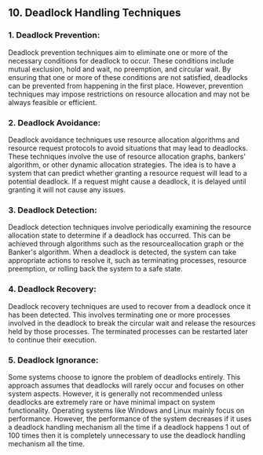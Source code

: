 ## 10. Deadlock Handling Techniques

### 1. Deadlock Prevention: 
Deadlock prevention techniques aim to eliminate one
or more of the necessary conditions for deadlock to occur. These conditions
include mutual exclusion, hold and wait, no preemption, and circular wait. By
ensuring that one or more of these conditions are not satisfied, deadlocks
can be prevented from happening in the first place. However, prevention
techniques may impose restrictions on resource allocation and may not be
always feasible or efficient.

### 2. Deadlock Avoidance: 
Deadlock avoidance techniques use resource
allocation algorithms and resource request protocols to avoid situations that
may lead to deadlocks. These techniques involve the use of resource
allocation graphs, bankers' algorithm, or other dynamic allocation strategies.
The idea is to have a system that can predict whether granting a resource
request will lead to a potential deadlock. If a request might cause a deadlock,
it is delayed until granting it will not cause any issues.

### 3. Deadlock Detection: 
Deadlock detection techniques involve periodically
examining the resource allocation state to determine if a deadlock has
occurred. This can be achieved through algorithms such as the resourceallocation graph or the Banker's algorithm. When a deadlock is detected, the
system can take appropriate actions to resolve it, such as terminating
processes, resource preemption, or rolling back the system to a safe state.

### 4. Deadlock Recovery: 
Deadlock recovery techniques are used to recover
from a deadlock once it has been detected. This involves terminating one or more processes involved in the deadlock to break the circular wait and
release the resources held by those processes. The terminated processes
can be restarted later to continue their execution.

### 5. Deadlock Ignorance: 
Some systems choose to ignore the problem of
deadlocks entirely. This approach assumes that deadlocks will rarely occur
and focuses on other system aspects. However, it is generally not
recommended unless deadlocks are extremely rare or have minimal impact
on system functionality. Operating systems like Windows and Linux mainly
focus on performance. However, the performance of the system decreases if
it uses a deadlock handling mechanism all the time if a deadlock happens 1
out of 100 times then it is completely unnecessary to use the deadlock
handling mechanism all the time.

